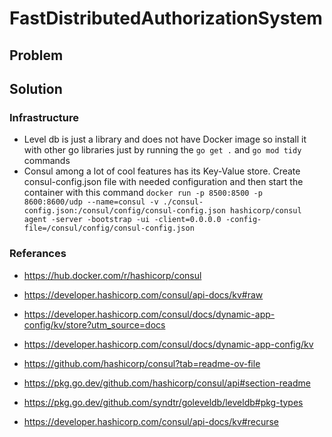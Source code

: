 # FastDistributedAuthorizationSystem

## Problem

## Solution

### Infrastructure
- Level db is just a library and does not have Docker image so install it with other go libraries just by running the `go get .` and `go mod tidy` commands
- Consul among a lot of cool features has its Key-Value store. Create consul-config.json file with needed configuration and then start the container with this command `docker run -p 8500:8500 -p 8600:8600/udp --name=consul -v ./consul-config.json:/consul/config/consul-config.json hashicorp/consul agent -server -bootstrap -ui -client=0.0.0.0 -config-file=/consul/config/consul-config.json`

### Referances
- https://hub.docker.com/r/hashicorp/consul

- https://developer.hashicorp.com/consul/api-docs/kv#raw
- https://developer.hashicorp.com/consul/docs/dynamic-app-config/kv/store?utm_source=docs
- https://developer.hashicorp.com/consul/docs/dynamic-app-config/kv
- https://github.com/hashicorp/consul?tab=readme-ov-file

- https://pkg.go.dev/github.com/hashicorp/consul/api#section-readme

- https://pkg.go.dev/github.com/syndtr/goleveldb/leveldb#pkg-types
- https://developer.hashicorp.com/consul/api-docs/kv#recurse